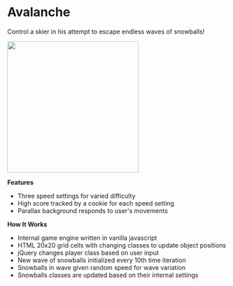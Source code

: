 # Avalanche
Control a skier in his attempt to escape endless waves of snowballs!

<a href="http://shoecar.github.io/avalanche">
  <img src="images/example.gif" width="300">
</a>

<b>Features</b>
- Three speed settings for varied difficulty
- High score tracked by a cookie for each speed setting
- Parallax background responds to user's movements

<b>How It Works</b>
- Internal game engine written in vanilla javascript
- HTML 20x20 grid cells with changing classes to update object positions
- jQuery changes player class based on user input
- New wave of snowballs initialized every 10th time iteration
- Snowballs in wave given random speed for wave variation
- Snowballs classes are updated based on their internal settings
